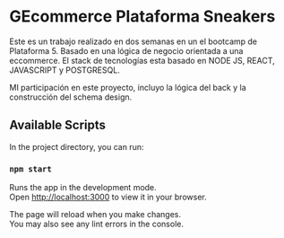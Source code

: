 # GEcommerce Plataforma Sneakers

Este es un trabajo realizado en dos semanas en un el bootcamp de Plataforma 5. Basado en una lógica de negocio orientada a una eccommerce.
El stack de tecnologías esta basado en NODE JS, REACT, JAVASCRIPT y POSTGRESQL. 

MI participación en este proyecto, incluyo la lógica del back y la construcción del schema design. 
 

## Available Scripts

In the project directory, you can run:

### `npm start`

Runs the app in the development mode.\
Open [http://localhost:3000](http://localhost:3000) to view it in your browser.

The page will reload when you make changes.\
You may also see any lint errors in the console.


